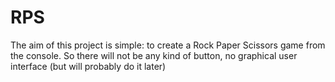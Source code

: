 # RPS
The aim of this project is simple: to create a Rock Paper Scissors game from the console. 
So there will not be any kind of button, no graphical user interface (but will probably do it later)